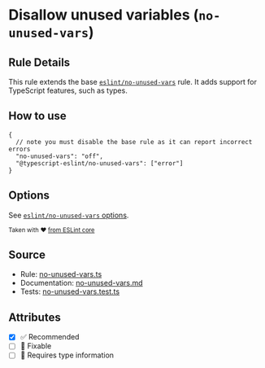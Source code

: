 # Disallow unused variables (`no-unused-vars`)

## Rule Details

This rule extends the base [`eslint/no-unused-vars`](https://eslint.org/docs/rules/no-unused-vars) rule.
It adds support for TypeScript features, such as types.

## How to use

```jsonc
{
  // note you must disable the base rule as it can report incorrect errors
  "no-unused-vars": "off",
  "@typescript-eslint/no-unused-vars": ["error"]
}
```

## Options

See [`eslint/no-unused-vars` options](https://eslint.org/docs/rules/no-unused-vars#options).

<sup>

Taken with ❤️ [from ESLint core](https://github.com/eslint/eslint/blob/main/docs/rules/no-unused-vars.md)

</sup>

## Source

- Rule: [no-unused-vars.ts](https://github.com/typescript-eslint/typescript-eslint/blob/main/packages/eslint-plugin/src/rules/no-unused-vars.ts)
- Documentation: [no-unused-vars.md](https://github.com/typescript-eslint/typescript-eslint/blob/main/packages/eslint-plugin/docs/rules/no-unused-vars.md)
- Tests: [no-unused-vars.test.ts](https://github.com/typescript-eslint/typescript-eslint/blob/main/packages/eslint-plugin/tests/rules/no-unused-vars.test.ts)

## Attributes

- [x] ✅ Recommended
- [ ] 🔧 Fixable
- [ ] 💭 Requires type information
